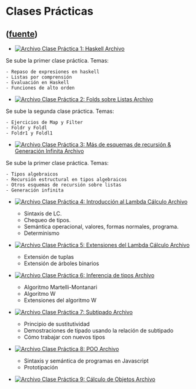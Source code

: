 # Clases Prácticas
([fuente](https://campus.exactas.uba.ar/course/view.php?id=1059&section=6))
---
  - [ ![Archivo](https://campus.exactas.uba.ar/theme/image.php/magazine/core/1462913092/f/pdf) Clase Práctica 1: Haskell  Archivo  ](https://campus.exactas.uba.ar/mod/resource/view.php?id=57223)

Se sube la primer clase práctica. Temas:

    - Repaso de expresiones en haskell 
    - Listas por comprensión 
    - Evaluación en Haskell 
    - Funciones de alto orden 

  - [ ![Archivo](https://campus.exactas.uba.ar/theme/image.php/magazine/core/1462913092/f/pdf) Clase Práctica 2: Folds sobre Listas  Archivo  ](https://campus.exactas.uba.ar/mod/resource/view.php?id=57362)

Se sube la segunda clase práctica. Temas:

    - Ejercicios de Map y Filter 
    - Foldr y Foldl 
    - Foldr1 y Foldl1 

  - [ ![Archivo](https://campus.exactas.uba.ar/theme/image.php/magazine/core/1462913092/f/pdf) Clase Práctica 3: Más de esquemas de recursión & Generación Infinita  Archivo  ](https://campus.exactas.uba.ar/mod/resource/view.php?id=57370)

Se sube la primer clase práctica. Temas:

    - Tipos algebraicos 
    - Recursión estructural en tipos algebraicos 
    - Otros esquemas de recursión sobre listas 
    - Generación infinita 

  - [ ![Archivo](https://campus.exactas.uba.ar/theme/image.php/magazine/core/1462913092/f/pdf) Clase Práctica 4: Introducción al Lambda Cálculo  Archivo  ](https://campus.exactas.uba.ar/mod/resource/view.php?id=57712)

    - Sintaxis de LC. 
    - Chequeo de tipos. 
    - Semántica operacional, valores, formas normales, programa. 
    - Determinismo 

  - [ ![Archivo](https://campus.exactas.uba.ar/theme/image.php/magazine/core/1462913092/f/pdf) Clase Práctica 5: Extensiones del Lambda Cálculo  Archivo  ](https://campus.exactas.uba.ar/mod/resource/view.php?id=58382)

    - Extensión de tuplas 
    - Extensión de árboles binarios 

  - [ ![Archivo](https://campus.exactas.uba.ar/theme/image.php/magazine/core/1462913092/f/pdf) Clase Práctica 6: Inferencia de tipos  Archivo  ](https://campus.exactas.uba.ar/mod/resource/view.php?id=58813)

    - Algoritmo Martelli-Montanari 
    - Algoritmo W 
    - Extensiones del algoritmo W 

  - [ ![Archivo](https://campus.exactas.uba.ar/theme/image.php/magazine/core/1462913092/f/pdf) Clase Práctica 7: Subtipado  Archivo  ](https://campus.exactas.uba.ar/mod/resource/view.php?id=58879)

    - Principio de sustitutividad 
    - Demostraciones de tipado usando la relación de subtipado 
    - Cómo trabajar con nuevos tipos 

  - [ ![Archivo](https://campus.exactas.uba.ar/theme/image.php/magazine/core/1462913092/f/pdf) Clase Práctica 8: POO  Archivo  ](https://campus.exactas.uba.ar/mod/resource/view.php?id=58897)

    - Sintaxis y semántica de programas en Javascript 
    - Prototipación 

  - [ ![Archivo](https://campus.exactas.uba.ar/theme/image.php/magazine/core/1462913092/f/pdf) Clase Práctica 9: Cálculo de Objetos  Archivo  ](https://campus.exactas.uba.ar/mod/resource/view.php?id=58945)

